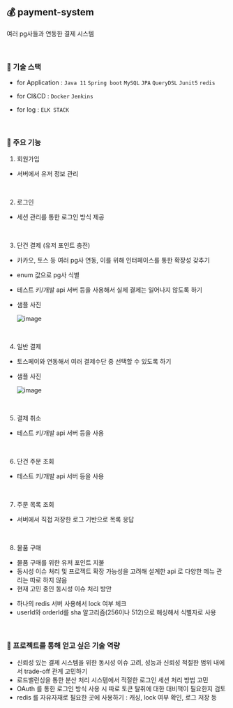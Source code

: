 ## 💰 payment-system
여러 pg사들과 연동한 결제 시스템

<br>

### 📌 기술 스택
* for Application : `Java 11` `Spring boot` `MySQL` `JPA` `QueryDSL` `Junit5` `redis`

* for CI&CD : `Docker` `Jenkins`

* for log : `ELK STACK`

<br>

### 📌 주요 기능

1) 회원가입
  - 서버에서 유저 정보 관리
  
  <br>
  
  
2) 로그인
  - 세션 관리를 통한 로그인 방식 제공
  
  <br>
  
3) 단건 결제 (유저 포인트 충전)
- 카카오, 토스 등 여러 pg사 연동, 이를 위해 인터페이스를 통한 확장성 갖추기
- enum 값으로 pg사 식별
- 테스트 키/개발 api 서버 등을 사용해서 실제 결제는 일어나지 않도록 하기
- 샘플 사진

  ![image](https://github.com/f-lab-edu/payment-system/assets/98700133/6ba17c2d-7342-4fb0-bf5c-fc7f03970c32)

<br>

4) 일반 결제
- 토스페이와 연동해서 여러 결제수단 중 선택할 수 있도록 하기
- 샘플 사진

   ![image](https://github.com/f-lab-edu/payment-system/assets/98700133/a770cce3-8b43-4c98-8d60-422a79e2a8ba)

<br>

5) 결제 취소 
- 테스트 키/개발 api 서버 등을 사용

<br>

6) 단건 주문 조회
- 테스트 키/개발 api 서버 등을 사용

<br>

7) 주문 목록 조회
- 서버에서 직접 저장한 로그 기반으로 목록 응답

<br>

8) 물품 구매
- 물품 구매를 위한 유저 포인트 지불
- 동시성 이슈 처리 및 프로젝트 확장 가능성을 고려해 설계한 api 로 다양한 메뉴 관리는 따로 하지 않음
- 현재 고민 중인 동시성 이슈 처리 방안
* 하나의 redis 서버 사용해서 lock 여부 체크
* userId와 orderId를 sha 알고리즘(256이나 512)으로 해싱해서 식별자로 사용
    

<br>

### 📌 프로젝트를 통해 얻고 싶은 기술 역량


- 신뢰성 있는 결제 시스템을 위한 동시성 이슈 고려, 성능과 신뢰성 적절한 범위 내에서 trade-off 관계 고민하기
- 로드밸런싱을 통한 분산 처리 시스템에서 적절한 로그인 세션 처리 방법 고민
- OAuth 를 통한 로그인 방식 사용 시 따로 토큰 탈취에 대한 대비책이 필요한지 검토 
- redis 를 자유자재로 필요한 곳에 사용하기 : 캐싱, lock 여부 확인, 로그 저장 등
